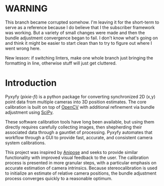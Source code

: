 # WARNING

This branch became corrupted somehow. I'm leaving it for the short-term to serve as a reference because I do believe that I the subscriber framework was working. But a variety of small changes were made and then the bundle adjustment convergence began to fail. I don't know what's going on and think it might be easier to start clean than to try to figure out where I went wrong here.

New lesson: if switching linters, make one whole branch just bringing the formatting in line, otherwise stuff will just get cluttered. 


# Introduction

Pyxyfy (*pixie-fi*) is a python package for converting synchronized 2D (x,y) point data from multiple cameras into 3D position estimates. The core calibration is built on top of [OpenCV](https://docs.opencv.org/4.x/dc/dbb/tutorial_py_calibration.html) with additional refinement via bundle adjustment using [SciPy](https://scipy-cookbook.readthedocs.io/items/bundle_adjustment.html). 

These software calibration tools have long been available, but using them directly requires carefully collecting images, then shepherding their associated data through a gauntlet of processing. Pyxyfy automates that workflow through a GUI to provide fast, accurate, and consistent camera system calibrations.

This project was inspired by [Anipose](https://www.sciencedirect.com/science/article/pii/S2211124721011797https://www.sciencedirect.com/science/article/pii/S2211124721011797) and seeks to provide similar functionality with improved visual feedback to the user. The calibration process is presented in more granular steps, with a particular emphasis on accurate estimation of camera intrinsics. Because stereocalibration is used to initialize an estimate of relative camera positions, the bundle adjustment process converges quickly to a reasonable optimum.
